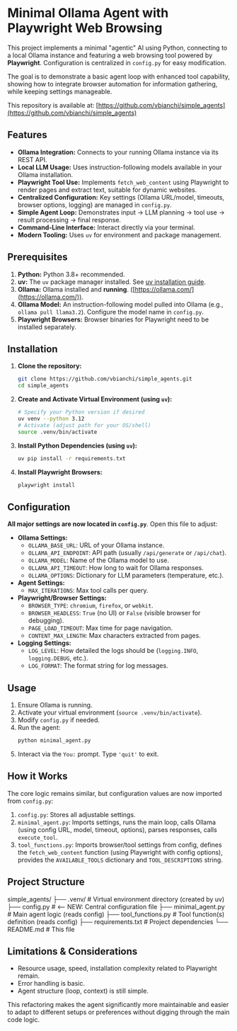# Minimal Ollama Agent with Playwright Web Browsing

This project implements a minimal "agentic" AI using Python, connecting to a local Ollama instance and featuring a web browsing tool powered by **Playwright**. Configuration is centralized in `config.py` for easy modification.

The goal is to demonstrate a basic agent loop with enhanced tool capability, showing how to integrate browser automation for information gathering, while keeping settings manageable.

This repository is available at: [https://github.com/vbianchi/simple_agents](https://github.com/vbianchi/simple_agents)

## Features

*   **Ollama Integration:** Connects to your running Ollama instance via its REST API.
*   **Local LLM Usage:** Uses instruction-following models available in your Ollama installation.
*   **Playwright Tool Use:** Implements `fetch_web_content` using Playwright to render pages and extract text, suitable for dynamic websites.
*   **Centralized Configuration:** Key settings (Ollama URL/model, timeouts, browser options, logging) are managed in `config.py`.
*   **Simple Agent Loop:** Demonstrates input -> LLM planning -> tool use -> result processing -> final response.
*   **Command-Line Interface:** Interact directly via your terminal.
*   **Modern Tooling:** Uses `uv` for environment and package management.

## Prerequisites

1.  **Python:** Python 3.8+ recommended.
2.  **uv:** The `uv` package manager installed. See [uv installation guide](https://github.com/astral-sh/uv#installation).
3.  **Ollama:** Ollama installed and **running**. ([https://ollama.com/](https://ollama.com/)).
4.  **Ollama Model:** An instruction-following model pulled into Ollama (e.g., `ollama pull llama3.2`). Configure the model name in `config.py`.
5.  **Playwright Browsers:** Browser binaries for Playwright need to be installed separately.

## Installation

1.  **Clone the repository:**
    ```bash
    git clone https://github.com/vbianchi/simple_agents.git
    cd simple_agents
    ```

2.  **Create and Activate Virtual Environment (using `uv`):**
    ```bash
    # Specify your Python version if desired
    uv venv --python 3.12
    # Activate (adjust path for your OS/shell)
    source .venv/bin/activate
    ```

3.  **Install Python Dependencies (using `uv`):**
    ```bash
    uv pip install -r requirements.txt
    ```

4.  **Install Playwright Browsers:**
    ```bash
    playwright install
    ```

## Configuration

**All major settings are now located in `config.py`**. Open this file to adjust:

*   **Ollama Settings:**
    *   `OLLAMA_BASE_URL`: URL of your Ollama instance.
    *   `OLLAMA_API_ENDPOINT`: API path (usually `/api/generate` or `/api/chat`).
    *   `OLLAMA_MODEL`: Name of the Ollama model to use.
    *   `OLLAMA_API_TIMEOUT`: How long to wait for Ollama responses.
    *   `OLLAMA_OPTIONS`: Dictionary for LLM parameters (temperature, etc.).
*   **Agent Settings:**
    *   `MAX_ITERATIONS`: Max tool calls per query.
*   **Playwright/Browser Settings:**
    *   `BROWSER_TYPE`: `chromium`, `firefox`, or `webkit`.
    *   `BROWSER_HEADLESS`: `True` (no UI) or `False` (visible browser for debugging).
    *   `PAGE_LOAD_TIMEOUT`: Max time for page navigation.
    *   `CONTENT_MAX_LENGTH`: Max characters extracted from pages.
*   **Logging Settings:**
    *   `LOG_LEVEL`: How detailed the logs should be (`logging.INFO`, `logging.DEBUG`, etc.).
    *   `LOG_FORMAT`: The format string for log messages.

## Usage

1.  Ensure Ollama is running.
2.  Activate your virtual environment (`source .venv/bin/activate`).
3.  Modify `config.py` if needed.
4.  Run the agent:
    ```bash
    python minimal_agent.py
    ```
5.  Interact via the `You:` prompt. Type `'quit'` to exit.

## How it Works

The core logic remains similar, but configuration values are now imported from `config.py`:

1.  `config.py`: Stores all adjustable settings.
2.  `minimal_agent.py`: Imports settings, runs the main loop, calls Ollama (using config URL, model, timeout, options), parses responses, calls `execute_tool`.
3.  `tool_functions.py`: Imports browser/tool settings from config, defines the `fetch_web_content` function (using Playwright with config options), provides the `AVAILABLE_TOOLS` dictionary and `TOOL_DESCRIPTIONS` string.

## Project Structure

simple_agents/
├── .venv/ # Virtual environment directory (created by uv)
├── config.py # <-- NEW: Central configuration file
├── minimal_agent.py # Main agent logic (reads config)
├── tool_functions.py # Tool function(s) definition (reads config)
├── requirements.txt # Project dependencies
└── README.md # This file

## Limitations & Considerations

*   Resource usage, speed, installation complexity related to Playwright remain.
*   Error handling is basic.
*   Agent structure (loop, context) is still simple.

This refactoring makes the agent significantly more maintainable and easier to adapt to different setups or preferences without digging through the main code logic.